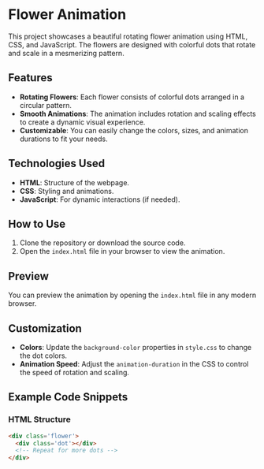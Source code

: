 # Flower Animation

This project showcases a beautiful rotating flower animation using HTML, CSS, and JavaScript. The flowers are designed with colorful dots that rotate and scale in a mesmerizing pattern.

## Features

- **Rotating Flowers**: Each flower consists of colorful dots arranged in a circular pattern.
- **Smooth Animations**: The animation includes rotation and scaling effects to create a dynamic visual experience.
- **Customizable**: You can easily change the colors, sizes, and animation durations to fit your needs.

## Technologies Used

- **HTML**: Structure of the webpage.
- **CSS**: Styling and animations.
- **JavaScript**: For dynamic interactions (if needed).

## How to Use

1. Clone the repository or download the source code.
2. Open the `index.html` file in your browser to view the animation.

## Preview

You can preview the animation by opening the `index.html` file in any modern browser.

## Customization

- **Colors**: Update the `background-color` properties in `style.css` to change the dot colors.
- **Animation Speed**: Adjust the `animation-duration` in the CSS to control the speed of rotation and scaling.

## Example Code Snippets

### HTML Structure
```html
<div class='flower'>
  <div class='dot'></div>
  <!-- Repeat for more dots -->
</div>
